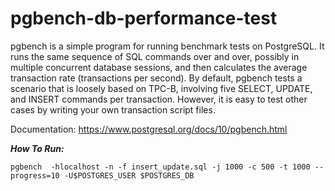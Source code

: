 # pgbench-db-performance-test

pgbench is a simple program for running benchmark tests on PostgreSQL. It runs the same sequence of SQL commands over and over, possibly in multiple concurrent database sessions, and then calculates the average transaction rate (transactions per second). By default, pgbench tests a scenario that is loosely based on TPC-B, involving five SELECT, UPDATE, and INSERT commands per transaction. However, it is easy to test other cases by writing your own transaction script files.

Documentation: https://www.postgresql.org/docs/10/pgbench.html

***How To Run:***

```pgbench  -hlocalhost -n -f insert_update.sql -j 1000 -c 500 -t 1000 --progress=10 -U$POSTGRES_USER $POSTGRES_DB```
